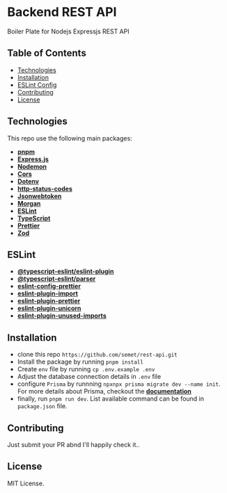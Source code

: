 # Backend REST API

Boiler Plate for Nodejs Expressjs REST API

## Table of Contents

- [Technologies](#technologies)
- [Installation](#installation)
- [ESLint Config](#ESLint)
- [Contributing](#contributing)
- [License](#license)

## Technologies

This repo use the following main packages:

- **[pnpm](https://pnpm.io/)**
- **[Express.js](https://expressjs.com/)**
- **[Nodemon](https://nodemon.io/)**
- **[Cors](https://github.com/expressjs/cors)**
- **[Dotenv](https://github.com/motdotla/dotenv)**
- **[http-status-codes](https://github.com/prettymuchbryce/node-http-status)**
- **[Jsonwebtoken](https://github.com/auth0/node-jsonwebtoken)**
- **[Morgan](https://github.com/expressjs/morgan)**
- **[ESLint](https://eslint.org/)**
- **[TypeScript](https://www.typescriptlang.org/)**
- **[Prettier](https://prettier.io/)**
- **[Zod](https://github.com/colinhacks/zod)**

## ESLint

- **[@typescript-eslint/eslint-plugin](https://github.com/typescript-eslint/typescript-eslint/tree/main/packages/eslint-plugin)**
- **[@typescript-eslint/parser](https://github.com/typescript-eslint/typescript-eslint/tree/main/packages/parser)**
- **[eslint-config-prettier](https://github.com/prettier/eslint-config-prettier)**
- **[eslint-plugin-import](https://github.com/import-js/eslint-plugin-import)**
- **[eslint-plugin-prettier](https://github.com/prettier/eslint-plugin-prettier)**
- **[eslint-plugin-unicorn](https://github.com/sindresorhus/eslint-plugin-unicorn)**
- **[eslint-plugin-unused-imports](https://github.com/sweepline/eslint-plugin-unused-imports)**

## Installation

- clone this repo `https://github.com/semet/rest-api.git`
- Install the package by running `pnpm install`
- Create `env` file by running `cp .env.example .env`
- Adjust the database connection details in `.env` file
- configure `Prisma` by runnning `npxnpx prisma migrate dev --name init`. For more details about Prisma, checkout the **[documentation](https://www.prisma.io/docs/getting-started/setup-prisma/start-from-scratch/relational-databases/using-prisma-migrate-typescript-postgresql)**
- finally, run `pnpm run dev`. List available command can be found in `package.json` file.

## Contributing

Just submit your PR abnd I'll happily check it..

## License

MIT License.
